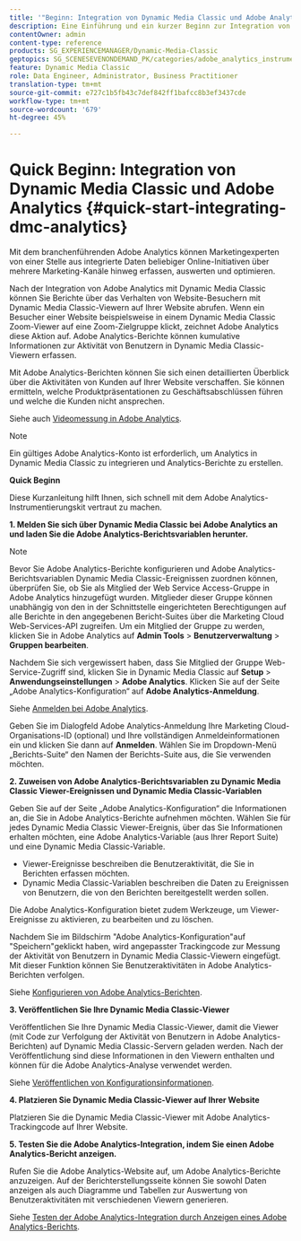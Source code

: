 ```yaml
---
title: '"Beginn: Integration von Dynamic Media Classic und Adobe Analytics"'
description: Eine Einführung und ein kurzer Beginn zur Integration von Dynamic Media Classic und Adobe Analytics, um Ihnen dabei zu helfen, sich schnell aufzumachen.
contentOwner: admin
content-type: reference
products: SG_EXPERIENCEMANAGER/Dynamic-Media-Classic
geptopics: SG_SCENESEVENONDEMAND_PK/categories/adobe_analytics_instrumentation_kit
feature: Dynamic Media Classic
role: Data Engineer, Administrator, Business Practitioner
translation-type: tm+mt
source-git-commit: e727c1b5fb43c7def842ff1bafcc8b3ef3437cde
workflow-type: tm+mt
source-wordcount: '679'
ht-degree: 45%

---
```



# Quick Beginn: Integration von Dynamic Media Classic und Adobe Analytics {#quick-start-integrating-dmc-analytics}

Mit dem branchenführenden Adobe Analytics können Marketingexperten von einer Stelle aus integrierte Daten beliebiger Online-Initiativen über mehrere Marketing-Kanäle hinweg erfassen, auswerten und optimieren.

Nach der Integration von Adobe Analytics mit Dynamic Media Classic können Sie Berichte über das Verhalten von Website-Besuchern mit Dynamic Media Classic-Viewern auf Ihrer Website abrufen. Wenn ein Besucher einer Website beispielsweise in einem Dynamic Media Classic Zoom-Viewer auf eine Zoom-Zielgruppe klickt, zeichnet Adobe Analytics diese Aktion auf. Adobe Analytics-Berichte können kumulative Informationen zur Aktivität von Benutzern in Dynamic Media Classic-Viewern erfassen.

Mit Adobe Analytics-Berichten können Sie sich einen detaillierten Überblick über die Aktivitäten von Kunden auf Ihrer Website verschaffen. Sie können ermitteln, welche Produktpräsentationen zu Geschäftsabschlüssen führen und welche die Kunden nicht ansprechen.

Siehe auch [Videomessung in Adobe Analytics](https://experienceleague.adobe.com/docs/media-analytics/using/media-overview.html).

>[!NOTE]
>
>Ein gültiges Adobe Analytics-Konto ist erforderlich, um Analytics in Dynamic Media Classic zu integrieren und Analytics-Berichte zu erstellen.

**Quick Beginn**

Diese Kurzanleitung hilft Ihnen, sich schnell mit dem Adobe Analytics-Instrumentierungskit vertraut zu machen.

**1. Melden Sie sich über Dynamic Media Classic bei Adobe Analytics an und laden Sie die Adobe Analytics-Berichtsvariablen herunter.**

>[!NOTE]
>
>Bevor Sie Adobe Analytics-Berichte konfigurieren und Adobe Analytics-Berichtsvariablen Dynamic Media Classic-Ereignissen zuordnen können, überprüfen Sie, ob Sie als Mitglied der Web Service Access-Gruppe in Adobe Analytics hinzugefügt wurden. Mitglieder dieser Gruppe können unabhängig von den in der Schnittstelle eingerichteten Berechtigungen auf alle Berichte in den angegebenen Bericht-Suites über die Marketing Cloud Web-Services-API zugreifen. Um ein Mitglied der Gruppe zu werden, klicken Sie in Adobe Analytics auf **Admin Tools** > **Benutzerverwaltung** > **Gruppen bearbeiten**.

Nachdem Sie sich vergewissert haben, dass Sie Mitglied der Gruppe Web-Service-Zugriff sind, klicken Sie in Dynamic Media Classic auf **Setup** > **Anwendungseinstellungen** > **Adobe Analytics**. Klicken Sie auf der Seite „Adobe Analytics-Konfiguration“ auf **Adobe Analytics-Anmeldung**.

Siehe [Anmelden bei Adobe Analytics](log-analytics.md#log_in_to_adobe_analytics).

Geben Sie im Dialogfeld Adobe Analytics-Anmeldung Ihre Marketing Cloud-Organisations-ID (optional) und Ihre vollständigen Anmeldeinformationen ein und klicken Sie dann auf **Anmelden**. Wählen Sie im Dropdown-Menü „Berichts-Suite“ den Namen der Berichts-Suite aus, die Sie verwenden möchten.

**2. Zuweisen von Adobe Analytics-Berichtsvariablen zu Dynamic Media Classic Viewer-Ereignissen und Dynamic Media Classic-Variablen**

Geben Sie auf der Seite „Adobe Analytics-Konfiguration“ die Informationen an, die Sie in Adobe Analytics-Berichte aufnehmen möchten. Wählen Sie für jedes Dynamic Media Classic Viewer-Ereignis, über das Sie Informationen erhalten möchten, eine Adobe Analytics-Variable (aus Ihrer Report Suite) und eine Dynamic Media Classic-Variable.

* Viewer-Ereignisse beschreiben die Benutzeraktivität, die Sie in Berichten erfassen möchten.
* Dynamic Media Classic-Variablen beschreiben die Daten zu Ereignissen von Benutzern, die von den Berichten bereitgestellt werden sollen.

Die Adobe Analytics-Konfiguration bietet zudem Werkzeuge, um Viewer-Ereignisse zu aktivieren, zu bearbeiten und zu löschen.

Nachdem Sie im Bildschirm &quot;Adobe Analytics-Konfiguration&quot;auf &quot;Speichern&quot;geklickt haben, wird angepasster Trackingcode zur Messung der Aktivität von Benutzern in Dynamic Media Classic-Viewern eingefügt. Mit dieser Funktion können Sie Benutzeraktivitäten in Adobe Analytics-Berichten verfolgen. 

Siehe [Konfigurieren von Adobe Analytics-Berichten](configuring-analytics-reports.md#configuring_adobe_analytics_reports).

**3. Veröffentlichen Sie Ihre Dynamic Media Classic-Viewer**

Veröffentlichen Sie Ihre Dynamic Media Classic-Viewer, damit die Viewer (mit Code zur Verfolgung der Aktivität von Benutzern in Adobe Analytics-Berichten) auf Dynamic Media Classic-Servern geladen werden. Nach der Veröffentlichung sind diese Informationen in den Viewern enthalten und können für die Adobe Analytics-Analyse verwendet werden. 

Siehe [Veröffentlichen von Konfigurationsinformationen](publishing-analytics-configuration-information.md#publishing_adobe_analytics_configuration_information).

**4. Platzieren Sie Dynamic Media Classic-Viewer auf Ihrer Website**

Platzieren Sie die Dynamic Media Classic-Viewer mit Adobe Analytics-Trackingcode auf Ihrer Website.

**5. Testen Sie die Adobe Analytics-Integration, indem Sie einen Adobe Analytics-Bericht anzeigen.**

Rufen Sie die Adobe Analytics-Website auf, um Adobe Analytics-Berichte anzuzeigen. Auf der Berichterstellungsseite können Sie sowohl Daten anzeigen als auch Diagramme und Tabellen zur Auswertung von Benutzeraktivitäten mit verschiedenen Viewern generieren. 

Siehe [Testen der Adobe Analytics-Integration durch Anzeigen eines Adobe Analytics-Berichts](testing-integration-viewing-analytics-report.md#testing_the_integration_by_viewing_an_adobe_analytics_report).

